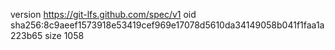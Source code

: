 version https://git-lfs.github.com/spec/v1
oid sha256:8c9aeef1573918e53419cef969e17078d5610da34149058b041f1faa1a223b65
size 1058
